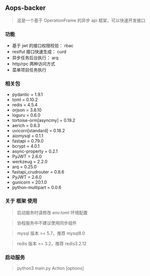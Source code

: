## Aops-backer

> 这是一个基于 OperationFrame 的异步 api 框架，可以快速开发接口

### 功能
- 基于 jwt 的接口权限校验： rbac 
- restful 接口快速生成： curd 
- 异步任务后台执行： arq 
- http/rpc 两种访问方式
- 菜单项目任务执行


### 相关包

- pydantic = 1.9.1
- toml = 0.10.2
- redis = 4.5.4
- orjson = 3.8.10
- loguru = 0.6.0
- tortoise-orm[asyncmy] = 0.19.2
- aerich = 0.6.3
- uvicorn[standard] = 0.18.2
- aiomysql = 0.1.1
- fastapi = 0.79.0
- bcrypt = 4.0.1
- async-property = 0.2.1
- PyJWT = 2.6.0
- werkzeug = 2.2.0
- arq = 0.25.0
- fastapi_crudrouter = 0.8.6
- PyJWT = 2.6.0
- gunicorn = 20.1.0
- python-multipart = 0.0.6

### 关于 框架 使用

> 启动服务时请修改 env.toml 环境配置

> 协程服务中不建议使用同步组件

> mysql 版本 >= 5.7，推荐 mysql8.0

> redis 版本 >= 3.2，推荐 redis3.2.12

### 启动服务

> python3 main.py Action [options]

